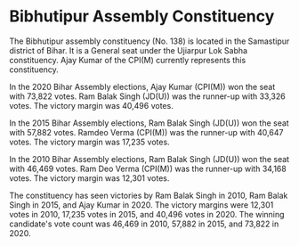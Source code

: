 # Bibhutipur Assembly Constituency

The Bibhutipur assembly constituency (No. 138) is located in the Samastipur district of Bihar. It is a General seat under the Ujiarpur Lok Sabha constituency. Ajay Kumar of the CPI(M) currently represents this constituency.

In the 2020 Bihar Assembly elections, Ajay Kumar (CPI(M)) won the seat with 73,822 votes. Ram Balak Singh (JD(U)) was the runner-up with 33,326 votes. The victory margin was 40,496 votes.

In the 2015 Bihar Assembly elections, Ram Balak Singh (JD(U)) won the seat with 57,882 votes. Ramdeo Verma (CPI(M)) was the runner-up with 40,647 votes. The victory margin was 17,235 votes.

In the 2010 Bihar Assembly elections, Ram Balak Singh (JD(U)) won the seat with 46,469 votes. Ram Deo Verma (CPI(M)) was the runner-up with 34,168 votes. The victory margin was 12,301 votes.

The constituency has seen victories by Ram Balak Singh in 2010, Ram Balak Singh in 2015, and Ajay Kumar in 2020. The victory margins were 12,301 votes in 2010, 17,235 votes in 2015, and 40,496 votes in 2020. The winning candidate's vote count was 46,469 in 2010, 57,882 in 2015, and 73,822 in 2020.
